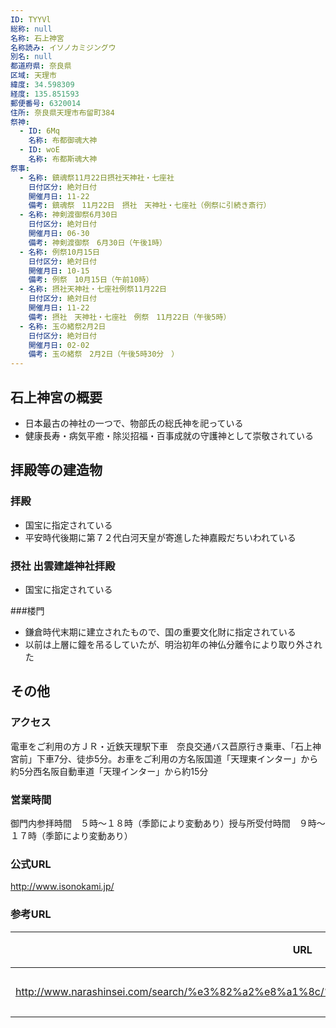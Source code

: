 ```yaml
---
ID: TYYVl
総称: null
名称: 石上神宮
名称読み: イソノカミジングウ
別名: null
都道府県: 奈良県
区域: 天理市
緯度: 34.598309
経度: 135.851593
郵便番号: 6320014
住所: 奈良県天理市布留町384
祭神:
  - ID: 6Mq
    名称: 布都御魂大神
  - ID: woE
    名称: 布都斯魂大神
祭事:
  - 名称: 鎮魂祭11月22日摂社天神社・七座社
    日付区分: 絶対日付
    開催月日: 11-22
    備考: 鎮魂祭　11月22日　摂社　天神社・七座社（例祭に引続き斎行）
  - 名称: 神剣渡御祭6月30日
    日付区分: 絶対日付
    開催月日: 06-30
    備考: 神剣渡御祭　6月30日（午後1時）
  - 名称: 例祭10月15日
    日付区分: 絶対日付
    開催月日: 10-15
    備考: 例祭　10月15日（午前10時）
  - 名称: 摂社天神社・七座社例祭11月22日
    日付区分: 絶対日付
    開催月日: 11-22
    備考: 摂社　天神社・七座社　例祭　11月22日（午後5時）
  - 名称: 玉の緒祭2月2日
    日付区分: 絶対日付
    開催月日: 02-02
    備考: 玉の緒祭　2月2日（午後5時30分　）
---
```


## 石上神宮の概要

- 日本最古の神社の一つで、物部氏の総氏神を祀っている
- 健康長寿・病気平癒・除災招福・百事成就の守護神として崇敬されている

## 拝殿等の建造物

### 拝殿

- 国宝に指定されている
- 平安時代後期に第７２代白河天皇が寄進した神嘉殿だちいわれている

### 摂社 出雲建雄神社拝殿

- 国宝に指定されている

###楼門

- 鎌倉時代末期に建立されたもので、国の重要文化財に指定されている
- 以前は上層に鐘を吊るしていたが、明治初年の神仏分離令により取り外された

## その他

### アクセス

電車をご利用の方ＪＲ・近鉄天理駅下車　奈良交通バス苣原行き乗車、「石上神宮前」下車7分、徒歩5分。お車をご利用の方名阪国道「天理東インター」から約5分西名阪自動車道「天理インター」から約15分

### 営業時間

御門内参拝時間　５時～１８時（季節により変動あり）授与所受付時間　９時～１７時（季節により変動あり）

### 公式URL

http://www.isonokami.jp/

### 参考URL

| URL                                                                                        | 説明   |
| ------------------------------------------------------------------------------------------ | ------ |
| http://www.narashinsei.com/search/%e3%82%a2%e8%a1%8c/%e7%9f%b3%e4%b8%8a%e7%a5%9e%e5%ae%ae/ | 神社庁 |
